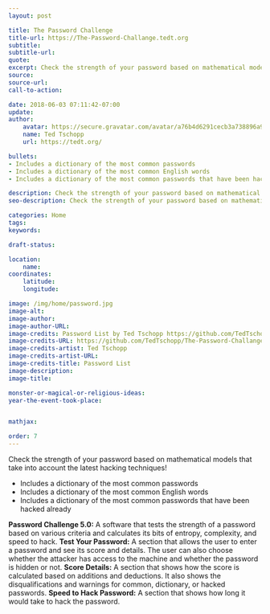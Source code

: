 ```yaml
---
layout: post

title: The Password Challenge
title-url: https://The-Password-Challange.tedt.org
subtitle:
subtitle-url:
quote:
excerpt: Check the strength of your password based on mathematical models that take into account the latest hacking techniques!
source:
source-url:
call-to-action:

date: 2018-06-03 07:11:42-07:00
update:
author:
    avatar: https://secure.gravatar.com/avatar/a76b4d6291cecb3a738896a971bfb903?s=512&d=mp&r=g
    name: Ted Tschopp
    url: https://tedt.org/

bullets:
- Includes a dictionary of the most common passwords
- Includes a dictionary of the most common English words
- Includes a dictionary of the most common passwords that have been hacked already

description: Check the strength of your password based on mathematical models that take into account the latest hacking techniques!
seo-description: Check the strength of your password based on mathematical models that take into account the latest hacking techniques!

categories: Home
tags:
keywords:

draft-status:

location:
    name:
coordinates:
    latitude:
    longitude:

image: /img/home/password.jpg
image-alt:
image-author:
image-author-URL:
image-credits: Password List by Ted Tschopp https://github.com/TedTschopp/The-Password-Challange
image-credits-URL: https://github.com/TedTschopp/The-Password-Challange
image-credits-artist: Ted Tschopp
image-credits-artist-URL:
image-credits-title: Password List
image-description:
image-title:

monster-or-magical-or-religious-ideas:
year-the-event-took-place:


mathjax:

order: 7
---
```


Check the strength of your password based on mathematical models that take into account the latest hacking techniques!

* Includes a dictionary of the most common passwords
* Includes a dictionary of the most common English words
* Includes a dictionary of the most common passwords that have been hacked already

**Password Challenge 5.0:** A software that tests the strength of a password based on various criteria and calculates its bits of entropy, complexity, and speed to hack.
**Test Your Password:** A section that allows the user to enter a password and see its score and details. The user can also choose whether the attacker has access to the machine and whether the password is hidden or not.
**Score Details:** A section that shows how the score is calculated based on additions and deductions. It also shows the disqualifications and warnings for common, dictionary, or hacked passwords.
**Speed to Hack Password:** A section that shows how long it would take to hack the password.
